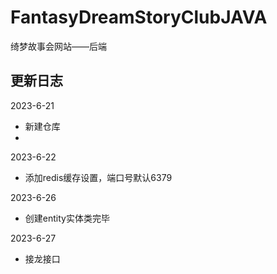 # FantasyDreamStoryClubJAVA

绮梦故事会网站——后端


## 更新日志
2023-6-21
- 新建仓库
- 
2023-6-22 
- 添加redis缓存设置，端口号默认6379


2023-6-26
- 创建entity实体类完毕  

2023-6-27
- 接龙接口